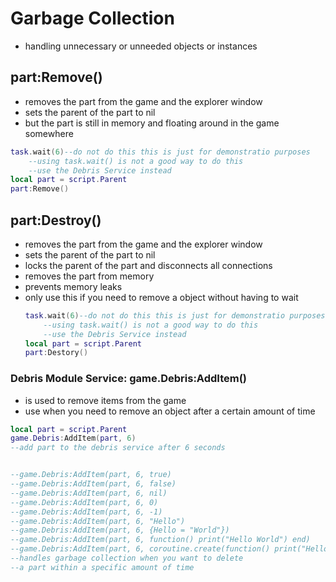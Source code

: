 # Garbage Collection
- handling unnecessary or unneeded objects or instances

## part:Remove()
- removes the part from the game and the explorer window
- sets the parent of the part to nil
- but the part is still in memory and floating around in the game somewhere
```lua
task.wait(6)--do not do this this is just for demonstratio purposes
    --using task.wait() is not a good way to do this
    --use the Debris Service instead 
local part = script.Parent
part:Remove()
```
## part:Destroy()
- removes the part from the game and the explorer window
- sets the parent of the part to nil
- locks the parent of the part and disconnects all connections
- removes the part from memory
- prevents memory leaks
- only use this if you need to remove a object without having to wait
    ```lua
    task.wait(6)--do not do this this is just for demonstratio purposes
        --using task.wait() is not a good way to do this
        --use the Debris Service instead 
    local part = script.Parent
    part:Destory()
    ```

### Debris Module Service: game.Debris:AddItem()
- is used to remove items from the game
- use when you need to remove an object after a certain amount of time

```lua
local part = script.Parent
game.Debris:AddItem(part, 6)
--add part to the debris service after 6 seconds


--game.Debris:AddItem(part, 6, true)
--game.Debris:AddItem(part, 6, false)
--game.Debris:AddItem(part, 6, nil)
--game.Debris:AddItem(part, 6, 0)
--game.Debris:AddItem(part, 6, -1)
--game.Debris:AddItem(part, 6, "Hello")
--game.Debris:AddItem(part, 6, {Hello = "World"})
--game.Debris:AddItem(part, 6, function() print("Hello World") end)
--game.Debris:AddItem(part, 6, coroutine.create(function() print("Hello World") end))
--handles garbage collection when you want to delete 
--a part within a specific amount of time
```